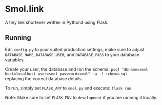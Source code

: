 # Smol.link  

A tiny link shortener written in Python3 using Flask.  

## Running

Edit `config.py` to your suited production settings, make sure to adjust 
`DATABASE_NAME`, `DATABASE_USER`, and `DATABASE_PASS` to your database variables.

Create your user, the database and run the schema:
`psql "dbname=smol host=localhost user=smol password=smol" -a -f schema.sql`  
replacing the correct database details.

To run, simply set `FLASK_APP` to `smol.py` and execute: `flask run`

Note: Make sure to set `FLASK_ENV` to `development` if you are running it locally.